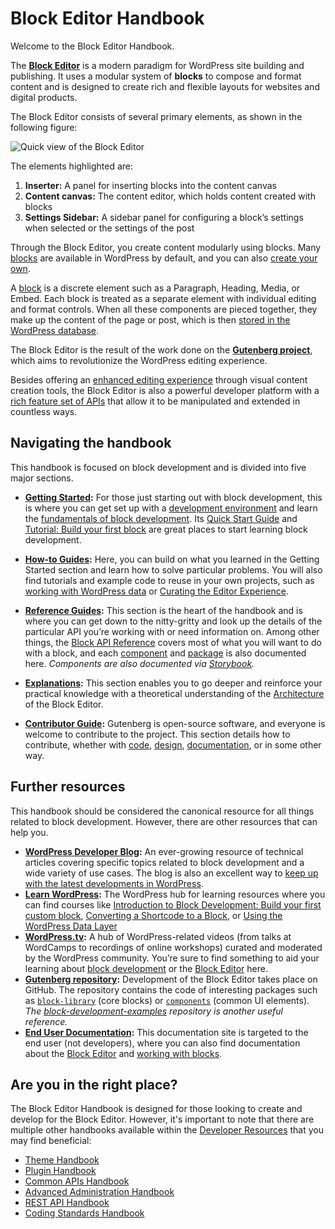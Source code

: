 # Block Editor Handbook

Welcome to the Block Editor Handbook.

The [**Block Editor**](https://wordpress.org/gutenberg/) is a modern paradigm for WordPress site building and publishing. It uses a modular system of **blocks** to compose and format content and is designed to create rich and flexible layouts for websites and digital products.

The Block Editor consists of several primary elements, as shown in the following figure:

![Quick view of the Block Editor](https://raw.githubusercontent.com/WordPress/gutenberg/trunk/docs/assets/overview-block-editor-2023.png)

The elements highlighted are:

1. **Inserter:** A panel for inserting blocks into the content canvas
2. **Content canvas:** The content editor, which holds content created with blocks
3. **Settings Sidebar:** A sidebar panel for configuring a block’s settings when selected or the settings of the post

Through the Block Editor, you create content modularly using blocks. Many [blocks](https://developer.wordpress.org/block-editor/reference-guides/core-blocks/) are available in WordPress by default, and you can also [create your own](https://developer.wordpress.org/block-editor/getting-started/create-block/).

A [block](https://developer.wordpress.org/block-editor/explanations/architecture/key-concepts/#blocks) is a discrete element such as a Paragraph, Heading, Media, or Embed. Each block is treated as a separate element with individual editing and format controls. When all these components are pieced together, they make up the content of the page or post, which is then [stored in the WordPress database](https://developer.wordpress.org/block-editor/explanations/architecture/data-flow/#serialization-and-parsing).

The Block Editor is the result of the work done on the [**Gutenberg project**](https://developer.wordpress.org/block-editor/getting-started/faq/#what-is-gutenberg), which aims to revolutionize the WordPress editing experience.

Besides offering an [enhanced editing experience](https://wordpress.org/gutenberg/) through visual content creation tools, the Block Editor is also a powerful developer platform with a [rich feature set of APIs](https://developer.wordpress.org/block-editor/reference-guides/) that allow it to be manipulated and extended in countless ways.

## Navigating the handbook

This handbook is focused on block development and is divided into five major sections.

- **[Getting Started](https://developer.wordpress.org/block-editor/getting-started/):** For those just starting out with block development, this is where you can get set up with a [development environment](https://developer.wordpress.org/block-editor/getting-started/devenv/) and learn the [fundamentals of block development](https://developer.wordpress.org/block-editor/getting-started/fundamentals/). Its [Quick Start Guide](https://developer.wordpress.org/block-editor/getting-started/quick-start-guide/) and [Tutorial: Build your first block](https://developer.wordpress.org/block-editor/getting-started/tutorial/) are great places to start learning block development.

- **[How-to Guides](https://developer.wordpress.org/block-editor/how-to-guides/):** Here, you can build on what you learned in the Getting Started section and learn how to solve particular problems. You will also find tutorials and example code to reuse in your own projects, such as [working with WordPress data](https://developer.wordpress.org/block-editor/how-to-guides/data-basics/) or [Curating the Editor Experience](https://developer.wordpress.org/block-editor/how-to-guides/curating-the-editor-experience/).

- **[Reference Guides](https://developer.wordpress.org/block-editor/reference-guides/):** This section is the heart of the handbook and is where you can get down to the nitty-gritty and look up the details of the particular API you’re working with or need information on. Among other things, the [Block API Reference](https://developer.wordpress.org/block-editor/reference-guides/block-api/) covers most of what you will want to do with a block, and each [component](https://developer.wordpress.org/block-editor/reference-guides/components/) and [package](https://developer.wordpress.org/block-editor/reference-guides/packages/) is also documented here. _Components are also documented via [Storybook](https://wordpress.github.io/gutenberg/?path=/story/docs-introduction--page)._

- **[Explanations](https://developer.wordpress.org/block-editor/explanations/):** This section enables you to go deeper and reinforce your practical knowledge with a theoretical understanding of the [Architecture](https://developer.wordpress.org/block-editor/explanations/architecture/) of the Block Editor.

- **[Contributor Guide](https://developer.wordpress.org/block-editor/contributors/):** Gutenberg is open-source software, and everyone is welcome to contribute to the project. This section details how to contribute, whether with [code](https://developer.wordpress.org/block-editor/contributors/code/), [design](https://developer.wordpress.org/block-editor/contributors/design/), [documentation](https://developer.wordpress.org/block-editor/contributors/documentation/), or in some other way.

## Further resources

This handbook should be considered the canonical resource for all things related to block development. However, there are other resources that can help you.

- **[WordPress Developer Blog](https://developer.wordpress.org/news/):** An ever-growing resource of technical articles covering specific topics related to block development and a wide variety of use cases. The blog is also an excellent way to [keep up with the latest developments in WordPress](https://developer.wordpress.org/news/tag/roundup/).
- **[Learn WordPress](https://learn.wordpress.org/):** The WordPress hub for learning resources where you can find courses like [Introduction to Block Development: Build your first custom block](https://learn.wordpress.org/course/introduction-to-block-development-build-your-first-custom-block/), [Converting a Shortcode to a Block](https://learn.wordpress.org/course/converting-a-shortcode-to-a-block/), or [Using the WordPress Data Layer](https://learn.wordpress.org/course/using-the-wordpress-data-layer/)
- **[WordPress.tv](https://wordpress.tv/):** A hub of WordPress-related videos (from talks at WordCamps to recordings of online workshops) curated and moderated by the WordPress community. You’re sure to find something to aid your learning about [block development](https://wordpress.tv/?s=block%20development&sort=newest) or the [Block Editor](https://wordpress.tv/?s=block%20editor&sort=relevance) here.
- **[Gutenberg repository](https://github.com/WordPress/gutenberg/):** Development of the Block Editor takes place on GitHub. The repository contains the code of interesting packages such as [`block-library`](https://github.com/WordPress/gutenberg/tree/trunk/packages/block-library/src) (core blocks) or [`components`](https://github.com/WordPress/gutenberg/tree/trunk/packages/components) (common UI elements). _The [block-development-examples](https://github.com/WordPress/block-development-examples) repository is another useful reference._
- **[End User Documentation](https://wordpress.org/documentation/):** This documentation site is targeted to the end user (not developers), where you can also find documentation about the [Block Editor](https://wordpress.org/documentation/category/block-editor/) and [working with blocks](https://wordpress.org/documentation/article/work-with-blocks/).

## Are you in the right place?

The Block Editor Handbook is designed for those looking to create and develop for the Block Editor. However, it's important to note that there are multiple other handbooks available within the [Developer Resources](http://developer.wordpress.org/) that you may find beneficial:

- [Theme Handbook](https://developer.wordpress.org/themes)
- [Plugin Handbook](https://developer.wordpress.org/plugins)
- [Common APIs Handbook](https://developer.wordpress.org/apis)
- [Advanced Administration Handbook](https://developer.wordpress.org/advanced-administration)
- [REST API Handbook](https://developer.wordpress.org/rest-api/)
- [Coding Standards Handbook](https://developer.wordpress.org/coding-standards)
